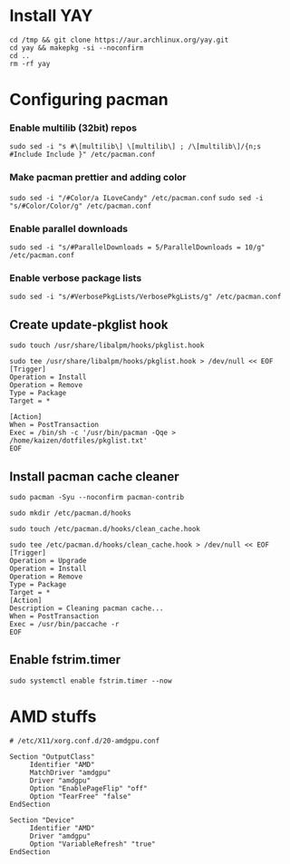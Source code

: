 # Install YAY

```
cd /tmp && git clone https://aur.archlinux.org/yay.git
cd yay && makepkg -si --noconfirm
cd ..
rm -rf yay
```

# Configuring pacman

### Enable multilib (32bit) repos

`sudo sed -i "s #\[multilib\] \[multilib\] ; /\[multilib\]/{n;s #Include Include }" /etc/pacman.conf`

### Make pacman prettier and adding color

`sudo sed -i "/#Color/a ILoveCandy" /etc/pacman.conf`
`sudo sed -i "s/#Color/Color/g" /etc/pacman.conf`

### Enable parallel downloads

`sudo sed -i "s/#ParallelDownloads = 5/ParallelDownloads = 10/g" /etc/pacman.conf`

### Enable verbose package lists

`sudo sed -i "s/#VerbosePkgLists/VerbosePkgLists/g" /etc/pacman.conf`
## Create update-pkglist hook

`sudo touch /usr/share/libalpm/hooks/pkglist.hook`

```
sudo tee /usr/share/libalpm/hooks/pkglist.hook > /dev/null << EOF
[Trigger]
Operation = Install
Operation = Remove
Type = Package
Target = *

[Action]
When = PostTransaction
Exec = /bin/sh -c '/usr/bin/pacman -Qqe > /home/kaizen/dotfiles/pkglist.txt'
EOF
```

## Install pacman cache cleaner

`sudo pacman -Syu --noconfirm pacman-contrib`

`sudo mkdir /etc/pacman.d/hooks`

`sudo touch /etc/pacman.d/hooks/clean_cache.hook`

```
sudo tee /etc/pacman.d/hooks/clean_cache.hook > /dev/null << EOF
[Trigger]
Operation = Upgrade
Operation = Install
Operation = Remove
Type = Package
Target = *
[Action]
Description = Cleaning pacman cache...
When = PostTransaction
Exec = /usr/bin/paccache -r
EOF
```

## Enable fstrim.timer

`sudo systemctl enable fstrim.timer --now`

# AMD stuffs

```
# /etc/X11/xorg.conf.d/20-amdgpu.conf

Section "OutputClass"
     Identifier "AMD"
     MatchDriver "amdgpu"
     Driver "amdgpu"
     Option "EnablePageFlip" "off"
     Option "TearFree" "false"
EndSection

Section "Device"
     Identifier "AMD"
     Driver "amdgpu"
     Option "VariableRefresh" "true"
EndSection
```

